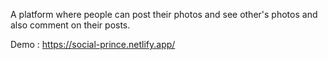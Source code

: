 A platform where people can post their photos and see other's photos and also comment on their posts.

Demo : https://social-prince.netlify.app/
